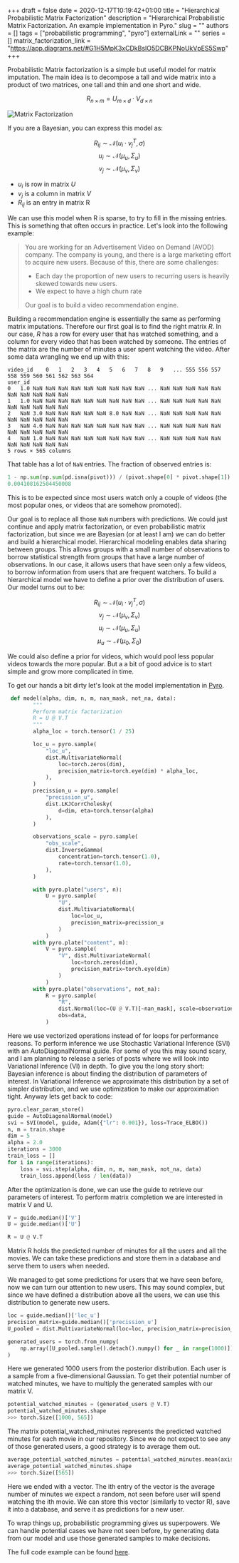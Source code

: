 +++ 
draft = false
date = 2020-12-17T10:19:42+01:00
title = "Hierarchical Probabilistic Matrix Factorization"
description = "Hierarchical Probabilistic Matrix Factorization. An example implementation in Pyro."
slug = ""
authors = []
tags = ["probabilistic programming", "pyro"]
externalLink = ""
series = []
matrix_factorization_link = "https://app.diagrams.net/#G1H5MpK3xCDkBsIO5DCBKPNoUkVpES5Swp"
+++

Probabilistic Matrix factorization is a simple but useful model for matrix imputation. The main idea is to decompose a tall and wide matrix into a product of two matrices, one tall and thin and one short and wide.

$$
R_{n\times m} = U_{m \times d} \cdot V_{d \times n}
$$

![Matrix Factorization](/images/matrix_factorization.svg)

If you are a Bayesian, you can express this model as:

$$
R_{ij} \sim \mathcal{N}(u_i \cdot v_j^T, \sigma)
$$
$$
u_i \sim \mathcal{N}(\mu_u, \Sigma_u)
$$
$$
v_j \sim \mathcal{N}(\mu_v, \Sigma_v)
$$

* $u_i$ is row in matrix $U$
* $v_j$ is a column in matrix $V$
* $R_{ij}$ is an entry in matrix R

We can use this model when R is sparse, to try to fill in the missing entries. This is something that often occurs in practice. Let's look into the following example:

> You are working for an Advertisement Video on Demand (AVOD) company. The company is young, and there is a large marketing effort to acquire new users. Because of this, there are some challenges:
> * Each day the proportion of new users to recurring users is heavily skewed towards new users.
> * We expect to have a high churn rate
> 
> Our goal is to build a video recommendation engine. 

Building a recommendation engine is essentially the same as performing matrix imputations. Therefore our first goal is to find the right matrix $R$. In our case, $R$ has a row for every user that has watched something, and a column for every video that has been watched by someone. The entries of the matrix are the number of minutes a user spent watching the video. After some data wrangling we end up with this:

```
video_id	0	1	2	3	4	5	6	7	8	9	...	555	556	557	558	559	560	561	562	563	564
user_id																					
0	1.0	NaN	NaN	NaN	NaN	NaN	NaN	NaN	NaN	NaN	...	NaN	NaN	NaN	NaN	NaN	NaN	NaN	NaN	NaN	NaN
1	1.0	NaN	NaN	NaN	NaN	NaN	NaN	NaN	NaN	NaN	...	NaN	NaN	NaN	NaN	NaN	NaN	NaN	NaN	NaN	NaN
2	NaN	3.0	NaN	NaN	NaN	NaN	NaN	8.0	NaN	NaN	...	NaN	NaN	NaN	NaN	NaN	NaN	NaN	NaN	NaN	NaN
3	NaN	4.0	NaN	NaN	NaN	NaN	NaN	NaN	NaN	NaN	...	NaN	NaN	NaN	NaN	NaN	NaN	NaN	NaN	NaN	NaN
4	NaN	1.0	NaN	NaN	NaN	NaN	NaN	NaN	NaN	NaN	...	NaN	NaN	NaN	NaN	NaN	NaN	NaN	NaN	NaN	NaN
5 rows × 565 columns
```

That table has a lot of ```NaN``` entries. The fraction of observed entries is:
```python
1 - np.sum(np.sum(pd.isna(pivot))) / (pivot.shape[0] * pivot.shape[1])
0.004108162504450008
```
This is to be expected since most users watch only a couple of videos (the most popular ones, or videos that are somehow promoted).

Our goal is to replace all those ```NaN``` numbers with predictions. We could just continue and apply matrix factorization, or even probabilistic matrix factorization, but since we are Bayesian (or at least I am) we can do better and build a hierarchical model. Hierarchical modeling enables data sharing between groups. This allows groups with a small number of observations to borrow statistical strength from groups that have a large number of observations. In our case, it allows users that have seen only a few videos, to borrow information from users that are frequent watchers. To build a hierarchical model we have to define a prior over the distribution of users. Our model turns out to be:

$$
R_{ij} \sim \mathcal{N}(u_i \cdot v_j^T, \sigma)
$$
$$
v_j \sim \mathcal{N}(\mu_v, \Sigma_v)
$$
$$
u_i \sim \mathcal{N}(\mu_u, \Sigma_u)
$$
$$
\mu_u \sim \mathcal{N}(\mu_0, \Sigma_0)
$$

We could also define a prior for videos, which would pool less popular videos towards the more popular. But a a bit of good advice is to start simple and grow more complicated in time.

To get our hands a bit dirty let's look at the model implementation in [Pyro](http://pyro.ai/).

```python
 def model(alpha, dim, n, m, nan_mask, not_na, data):
        """
        Perform matrix factorization
        R = U @ V.T
        """
        alpha_loc = torch.tensor(1 / 25)

        loc_u = pyro.sample(
            "loc_u",
            dist.MultivariateNormal(
                loc=torch.zeros(dim),
                precision_matrix=torch.eye(dim) * alpha_loc,
            ),
        )
        precission_u = pyro.sample(
            "precission_u",
            dist.LKJCorrCholesky(
                d=dim, eta=torch.tensor(alpha)
            ),
        )

        observations_scale = pyro.sample(
            "obs_scale",
            dist.InverseGamma(
                concentration=torch.tensor(1.0),
                rate=torch.tensor(1.0),
            ),
        )

        with pyro.plate("users", n):
            U = pyro.sample(
                "U", 
                dist.MultivariateNormal(
                    loc=loc_u, 
                    precision_matrix=precission_u
                )
            )
        with pyro.plate("content", m):
            V = pyro.sample(
                "V", dist.MultivariateNormal(
                    loc=torch.zeros(dim), 
                    precision_matrix=torch.eye(dim)
                )
            )
        with pyro.plate("observations", not_na):
            R = pyro.sample(
                "R",
                dist.Normal(loc=(U @ V.T)[~nan_mask], scale=observations_scale),
                obs=data,
            )
```

Here we use vectorized operations instead of for loops for performance reasons. To perform inference we use Stochastic Variational Inference (SVI) with an AutoDiagonalNormal guide. For some of you this may sound scary, and I am planning to release a series of posts where we will look into Variational Inference (VI) in depth. To give you the long story short: Bayesian inference is about finding the distribution of parameters of interest. In Variational Inference we approximate this distribution by a set of simpler distribution, and we use optimization to make our approximation tight. Anyway lets get back to code:


```python
pyro.clear_param_store()
guide = AutoDiagonalNormal(model)
svi = SVI(model, guide, Adam({"lr": 0.001}), loss=Trace_ELBO())
n, m = train.shape
dim = 5
alpha = 2.0
iterations = 3000
train_loss = []
for i in range(iterations):
    loss = svi.step(alpha, dim, n, m, nan_mask, not_na, data)
    train_loss.append(loss / len(data))
```
After the optimization is done, we can use the guide to retrieve our parameters of interest. To perform matrix completion we are interested in matrix V and U. 

```python
V = guide.median()['V']
U = guide.median()['U']

R = U @ V.T
```

Matrix R holds the predicted number of minutes for all the users and all the movies. We can take these predictions and store them in a database and serve them to users when needed. 

We managed to get some predictions for users that we have seen before, now we can turn our attention to new users. This may sound complex, but since we have defined a distribution above all the users, we can use this distribution to generate new users. 

```python
loc = guide.median()['loc_u']
precision_matrix=guide.median()['precission_u']
U_pooled = dist.MultivariateNormal(loc=loc, precision_matrix=precision_matrix)

generated_users = torch.from_numpy(
    np.array([U_pooled.sample().detach().numpy() for _ in range(1000)])
)
```

Here we generated 1000 users from the posterior distribution. Each user is a sample from a five-dimensional Gaussian. To get their potential number of watched minutes, we have to multiply the generated samples with our matrix V.

```python
potential_watched_minutes = (generated_users @ V.T)
potential_watched_minutes.shape
>>> torch.Size([1000, 565])
```

The matrix potential_watched_minutes represents the predicted watched minutes for each movie in our repository. Since we do not expect to see any of those generated users, a good strategy is to average them out.

```python
average_potential_watched_minutes = potential_watched_minutes.mean(axis = 0)
average_potential_watched_minutes.shape
>>> torch.Size([565])

```

Here we ended with a vector. The ith entry of the vector is the average number of minutes we expect a random, not seen before user will spend watching the ith movie. We can store this vector (similarly to vector R), save it into a database, and serve it as predictions for a new user.

To wrap things up, probabilistic programming gives us superpowers. We can handle potential cases we have not seen before, by generating data from our model and use those generated samples to make decisions.

The full code example can be found [here](https://github.com/n1o/n1o.github.io/blob/master/notebooks/pooled_matrix_factorization.ipynb).

